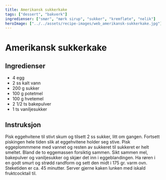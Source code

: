 ```yaml
---
title: Amerikansk sukkerkake
tags: ["dessert", "bakverk"]
ingredienser: ["smør", "mørk sirup", "sukker", "kremfløte", "nelik"]
heroImage: ["../../assets/recipe-images/web_amerikansk-sukkerkake.jpg"]
---
```


# Amerikansk sukkerkake

## Ingredienser

- 4 egg
- 2 ss kalt vann
- 200 g sukker
- 100 g potetmel
- 100 g hvetemel
- 2 1/2 ts bakepulver
- 1 ts vaniljesukker

## Instruksjon

Pisk eggehvitene til stivt skum og tilsett 2 ss sukker, litt om gangen. Fortsett piskingen hele tiden slik at eggehvitene holder seg stive. Pisk eggeplommmene med vannet og resten av sukkeret til sukkeret er helt smeltet. Bland de to eggemassen forsiktig sammen. Sikt sammen mel, bakepulver og vaniljesukker og skjær det inn i eggeblandingen. Ha røren i en godt smurt og strødd randform og sett den midt i 175 gr. varm ovn. Steketiden er ca. 45 minutter. Server gjerne kaken lunken med iskald fruktcocktail til.
